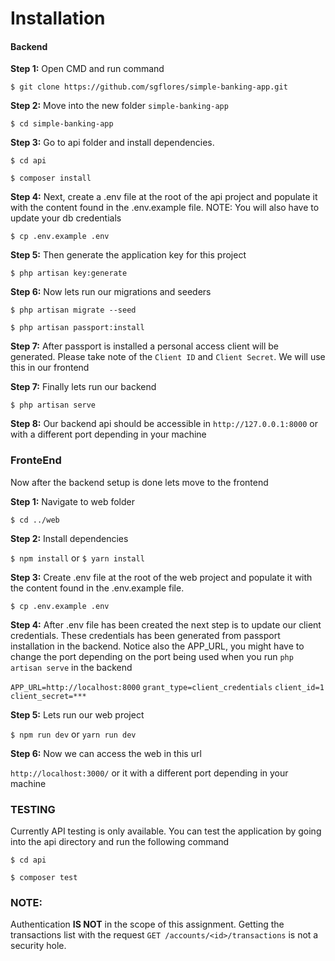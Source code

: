 # Installation

#### Backend 

**Step 1:** Open CMD and run command

`$ git clone https://github.com/sgflores/simple-banking-app.git`

**Step 2:** Move into the new folder  `simple-banking-app` 

`$ cd simple-banking-app`

**Step 3:** Go to api folder and install dependencies. 

`$ cd api`

`$ composer install`

**Step 4:** Next, create a .env file at the root of the api project and populate it with the content found in the .env.example file. NOTE: You will also have to update your db credentials

`$ cp .env.example .env`

**Step 5:** Then generate the application key for this project 

`$ php artisan key:generate`

**Step 6:** Now lets run our migrations and seeders

`$ php artisan migrate --seed`

`$ php artisan passport:install`

**Step 7:** After passport is installed a personal access client will be generated. Please take note of the `Client ID` and `Client Secret`. We will use this in our frontend

**Step 7:** Finally lets run our backend

`$ php artisan serve`

**Step 8:** Our backend api should be accessible in `http://127.0.0.1:8000` or with a different port depending in your machine

### FronteEnd
Now after the backend setup is done lets move to the frontend

**Step 1:** Navigate to web folder

`$ cd ../web`

**Step 2:** Install dependencies

`$ npm install` or `$ yarn install`

**Step 3:** Create .env file at the root of the web project and populate it with the content found in the .env.example file.

`$ cp .env.example .env`

**Step 4:** After .env file has been created the next step is to update our client credentials. These credentials has been generated from passport installation in the backend. Notice also the APP_URL, you might have to change the port depending on the port being used when you run `php artisan serve` in the backend

`APP_URL=http://localhost:8000`
`grant_type=client_credentials`
`client_id=1`
`client_secret=***`

**Step 5:** Lets run our web project

`$ npm run dev` or `yarn run dev`

**Step 6:** Now we can access the web in this url 

`http://localhost:3000/` or it with a different port depending in your machine

### TESTING
Currently API testing is only available. You can test the application by going into the api directory and run the following command

`$ cd api`

`$ composer test`

### NOTE: 
Authentication **IS NOT** in the scope of this assignment. Getting the transactions list with the request `GET /accounts/<id>/transactions` is not a security hole.